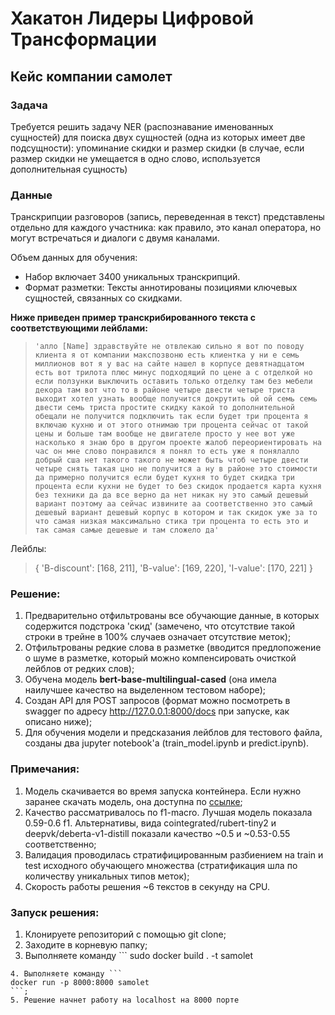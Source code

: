 # Хакатон Лидеры Цифровой Трансформации
## Кейс компании самолет

### Задача

Требуется решить задачу NER (распознавание именованных сущностей) для поиска двух сущностей (одна из которых имеет две подсущности): упоминание скидки и размер скидки (в случае, если размер скидки не умещается в одно слово, используется дополнительная сущность)

### Данные

Транскрипции разговоров (запись, переведенная в текст) представлены отдельно для каждого участника: как правило, это канал оператора, но могут встречаться и диалоги с двумя каналами.

Объем данных для обучения:
- Набор включает 3400 уникальных транскрипций.
- Формат разметки: Тексты аннотированы позициями ключевых сущностей, связанных со скидками.

__Ниже приведен пример транскрибированного текста с соответствующими лейблами:__
>     'алло [Name] здравствуйте не отвлекаю сильно я вот по поводу клиента я от компании макспозвоню есть клиентка у ни е семь миллионов вот я у вас на сайте нашел в корпусе девятнадцатом есть вот трилота плюс минус подходящий по цене а с отделкой но если ползунки выключить оставить только отделку там без мебели декора там вот что то в районе четыре двести четыре триста выходит хотел узнать вообще получится докрутить ой ой семь семь двести семь триста простите скидку какой то дополнительной обещали не получится подключить так если будет три процента я включаю кухню и от этого отнимаю три процента сейчас от такой цены и больше там вообще не двигателе просто у нее вот уже насколько я знаю бро в другом проекте жалоб переориентировать на час он мне слово понравился я понял то есть уже я понялалло добрый сша нет такого такого не может быть чтоб четыре двести четыре снять такая цно не получится а ну в районе это стоимости да примерно получится если будет кухня то будет скидка три процента если кухни не будет то без скидок продается карта кухня без техники да да все верно да нет никак ну это самый дешевый вариант поэтому аа сейчас извините аа соответственно это самый дешевый вариант дешевый корпус в котором и так скидок уже за то что самая низкая максимально стика три процента то есть это и так самая самые дешевые и там сложело да'

Лейблы:
> {
  'B-discount': [168, 211],
  'B-value': [169, 220],
  'I-value': [170, 221]
}

### Решение:
1. Предварительно отфильтрованы все обучающие данные, в которых содержится подстрока 'скид' (замечено, что отсутствие такой строки в трейне в 100% случаев означает отсутствие меток);
2. Отфильтрованы редкие слова в разметке (вводится предлопожение о шуме в разметке, который можно компенсировать очисткой лейблов от редких слов);
3. Обучена модель **bert-base-multilingual-cased** (она имела наилучшее качество на выделенном тестовом наборе);
4. Создан API для POST запросов (формат можно посмотреть в swagger по адресу http://127.0.0.1:8000/docs при запуске, как описано ниже);
5. Для обучения модели и предсказания лейблов для тестового файла, созданы два jupyter notebook'а (train_model.ipynb и predict.ipynb).

### Примечания:
1. Модель скачивается во время запуска контейнера. Если нужно заранее скачать модель, она доступна по [ссылке](https://drive.google.com/drive/folders/1zX0YY_u9cO-fCP-HYOMF0FIcaSb5jMdU?usp=sharing);
2. Качество рассматривалось по f1-macro. Лучшая модель показала 0.59-0.6 f1. Альтернативы, вида cointegrated/rubert-tiny2 и deepvk/deberta-v1-distill показали качество ~0.5 и ~0.53-0.55 соответственно;
3. Валидация проводилась стратифицированным разбиением на train и test исходного обучающего множества (стратификация шла по количеству уникальных типов меток);
4. Скорость работы решения ~6 текстов в секунду на CPU.

### Запуск решения:
1. Клонируете репозиторий с помощью git clone;
2. Заходите в корневую папку;
3. Выполняете команду ```
sudo docker build . -t samolet
```;
4. Выполняете команду ```
docker run -p 8000:8000 samolet
```;
5. Решение начнет работу на localhost на 8000 порте